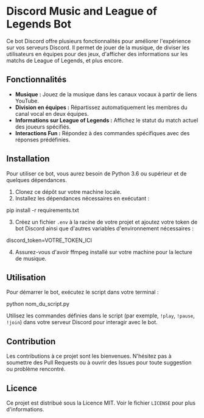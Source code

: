 # Discord Music and League of Legends Bot

Ce bot Discord offre plusieurs fonctionnalités pour améliorer l'expérience sur vos serveurs Discord. Il permet de jouer de la musique, de diviser les utilisateurs en équipes pour des jeux, d'afficher des informations sur les matchs de League of Legends, et plus encore.

## Fonctionnalités

- **Musique :** Jouez de la musique dans les canaux vocaux à partir de liens YouTube.
- **Division en équipes :** Répartissez automatiquement les membres du canal vocal en deux équipes.
- **Informations sur League of Legends :** Affichez le statut du match actuel des joueurs spécifiés.
- **Interactions Fun :** Répondez à des commandes spécifiques avec des réponses prédéfinies.

## Installation

Pour utiliser ce bot, vous aurez besoin de Python 3.6 ou supérieur et de quelques dépendances.

1. Clonez ce dépôt sur votre machine locale.
2. Installez les dépendances nécessaires en exécutant :

pip install -r requirements.txt


3. Créez un fichier `.env` à la racine de votre projet et ajoutez votre token de bot Discord ainsi que d'autres variables d'environnement nécessaires :

discord_token=VOTRE_TOKEN_ICI


4. Assurez-vous d'avoir ffmpeg installé sur votre machine pour la lecture de musique.

## Utilisation

Pour démarrer le bot, exécutez le script dans votre terminal :

python nom_du_script.py


Utilisez les commandes définies dans le script (par exemple, `!play`, `!pause`, `!join`) dans votre serveur Discord pour interagir avec le bot.

## Contribution

Les contributions à ce projet sont les bienvenues. N'hésitez pas à soumettre des Pull Requests ou à ouvrir des Issues pour toute suggestion ou problème rencontré.

## Licence

Ce projet est distribué sous la Licence MIT. Voir le fichier `LICENSE` pour plus d'informations.

